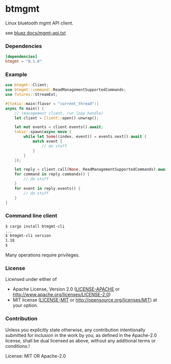 # btmgmt

Linux bluetooth mgmt API client.

see [bluez docs/mgmt-api.txt](https://git.kernel.org/pub/scm/bluetooth/bluez.git/plain/doc/mgmt-api.txt)

### Dependencies

```toml
[dependencies]
btmgmt = "0.1.0"
```

### Example

```rust
use btmgmt::Client;
use btmgmt::command::ReadManagementSupportedCommands;
use futures::StreamExt;

#[tokio::main(flavor = "current_thread")]
async fn main() {
    // (management client, run loop handle)
    let client = Client::open().unwrap();

    let mut events = client.events().await;
    tokio::spawn(async move {
        while let Some((index, event)) = events.next().await {
            match event {
                // do staff
            }
        }
    });

    let reply = client.call(None, ReadManagementSupportedCommands).await.unwrap();
    for command in reply.commands() {
        // do stuff
    }
    for event in reply.events() {
        // do stuff
    }
}
```

### Command line client

```bash
$ cargo install btmgmt-cli
...
$ btmgmt-cli version
1.18
$
```

Many operations require privileges.

### License

Licensed under either of
* Apache License, Version 2.0
  ([LICENSE-APACHE](LICENSE-APACHE) or <http://www.apache.org/licenses/LICENSE-2.0>)
* MIT license
  ([LICENSE-MIT](LICENSE-MIT) or <http://opensource.org/licenses/MIT>)
at your option.

### Contribution

Unless you explicitly state otherwise, any contribution intentionally submitted
for inclusion in the work by you, as defined in the Apache-2.0 license, shall be
dual licensed as above, without any additional terms or conditions.!

License: MIT OR Apache-2.0
